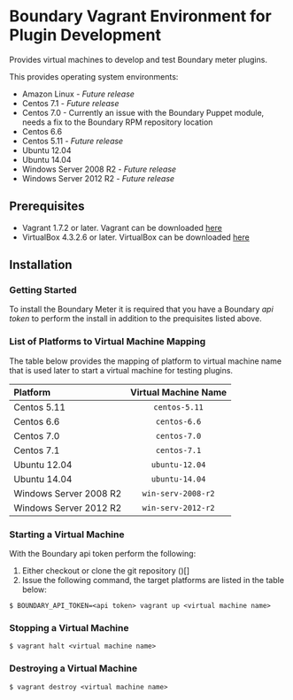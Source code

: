 # Boundary Vagrant Environment for Plugin Development

Provides virtual machines to develop and test Boundary meter plugins.

This provides operating system environments:

- Amazon Linux - _Future release_
- Centos 7.1 - _Future release_
- Centos 7.0 - Currently an issue with the Boundary Puppet module, needs a fix to the Boundary RPM repository location
- Centos 6.6
- Centos 5.11 - _Future release_
- Ubuntu 12.04
- Ubuntu 14.04
- Windows Server 2008 R2 - _Future release_
- Windows Server 2012 R2 - _Future release_

## Prerequisites

- Vagrant 1.7.2 or later. Vagrant can be downloaded [here](https://www.vagrantup.com/downloads.html)
- VirtualBox 4.3.2.6 or later. VirtualBox can be downloaded [here](https://www.virtualbox.org/wiki/Downloads)

## Installation

### Getting Started

To install the Boundary Meter it is required that you have a Boundary _api token_ to perform the install in addition to the prequisites listed above.

### List of Platforms to Virtual Machine Mapping

The table below provides the mapping of platform to virtual machine name that is used later to start a virtual machine for testing plugins.

| Platform             | Virtual Machine Name  |
|:---------------------|:---------------------:|
|Centos 5.11           |`centos-5.11`          |
|Centos 6.6            |`centos-6.6`           |
|Centos 7.0            |`centos-7.0`           |
|Centos 7.1            |`centos-7.1`           |
|Ubuntu 12.04          |`ubuntu-12.04`         |
|Ubuntu 14.04          |`ubuntu-14.04`         |
|Windows Server 2008 R2|`win-serv-2008-r2`     |
|Windows Server 2012 R2|`win-serv-2012-r2`     |


### Starting a Virtual Machine

With the Boundary api token perform the following:

1. Either checkout or clone the git repository ()[]
2. Issue the following command, the target platforms are listed in the table below:
```
$ BOUNDARY_API_TOKEN=<api token> vagrant up <virtual machine name>
```


### Stopping a Virtual Machine

```
$ vagrant halt <virtual machine name>
```

### Destroying a Virtual Machine

```
$ vagrant destroy <virtual machine name>
```

